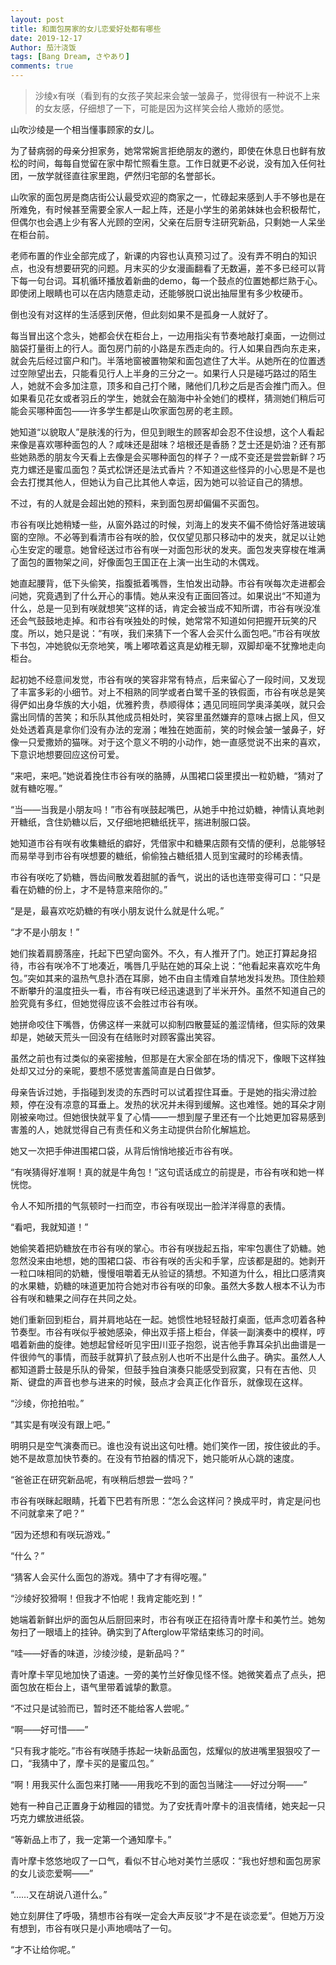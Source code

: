 ```yaml
---
layout: post
title: 和面包房家的女儿恋爱好处都有哪些
date: 2019-12-17
Author: 茄汁浇饭 
tags: [Bang Dream, さやあり]
comments: true
---
```


> 沙绫x有咲（看到有的女孩子笑起来会皱一皱鼻子，觉得很有一种说不上来的女友感，仔细想了一下，可能是因为这样笑会给人撒娇的感觉。

山吹沙绫是一个相当懂事顾家的女儿。

为了替病弱的母亲分担家务，她常常婉言拒绝朋友的邀约，即使在休息日也鲜有放松的时间，每每自觉留在家中帮忙照看生意。工作日就更不必说，没有加入任何社团，一放学就径直往家里跑，俨然归宅部的名誉部长。

山吹家的面包房是商店街公认最受欢迎的商家之一，忙碌起来感到人手不够也是在所难免，有时候甚至需要全家人一起上阵，还是小学生的弟弟妹妹也会积极帮忙，但偶尔也会遇上少有客人光顾的空闲，父亲在后厨专注研究新品，只剩她一人呆坐在柜台前。

老师布置的作业全部完成了，新课的内容也认真预习过了。没有弄不明白的知识点，也没有想要研究的问题。月末买的少女漫画翻看了无数遍，差不多已经可以背下每一句台词。耳机循环播放着新曲的demo，每一个鼓点的位置她都烂熟于心。即使闭上眼睛也可以在店内随意走动，还能够脱口说出抽屉里有多少枚硬币。

倒也没有对这样的生活感到厌倦，但此刻如果不是孤身一人就好了。

每当冒出这个念头，她都会伏在柜台上，一边用指尖有节奏地敲打桌面，一边侧过脑袋打量街上的行人。面包房门前的小路是东西走向的。行人如果自西向东走来，就会先后经过窗户和门。半落地窗被置物架和面包遮住了大半。从她所在的位置透过空隙望出去，只能看见行人上半身的三分之一。如果行人只是碰巧路过的陌生人，她就不会多加注意，顶多和自己打个赌，赌他们几秒之后是否会推门而入。但如果看见花女或者羽丘的学生，她就会在脑海中补全她们的模样，猜测她们稍后可能会买哪种面包——许多学生都是山吹家面包房的老主顾。

她知道“以貌取人”是肤浅的行为，但见到眼生的顾客却会忍不住设想，这个人看起来像是喜欢哪种面包的人？咸味还是甜味？培根还是香肠？芝士还是奶油？还有那些她熟悉的朋友今天看上去像是会买哪种面包的样子？一成不变还是尝尝新鲜？巧克力螺还是蜜瓜面包？英式松饼还是法式香片？不知道这些怪异的小心思是不是也会去打搅其他人，但她认为自己比其他人幸运，因为她可以验证自己的猜想。

不过，有的人就是会超出她的预料，来到面包房却偏偏不买面包。

市谷有咲比她稍矮一些，从窗外路过的时候，刘海上的发夹不偏不倚恰好落进玻璃窗的空隙。不必等到看清市谷有咲的脸，仅仅望见那只移动中的发夹，就足以让她心生安定的暖意。她曾经送过市谷有咲一对面包形状的发夹。面包发夹穿梭在堆满了面包的置物架之间，好像面包王国正在上演一出生动的木偶戏。

她直起腰背，低下头偷笑，指腹抵着嘴唇，生怕发出动静。市谷有咲每次走进都会问她，究竟遇到了什么开心的事情。她从来没有正面回答过。如果说出“不知道为什么，总是一见到有咲就想笑”这样的话，肯定会被当成不知所谓，市谷有咲没准还会气鼓鼓地走掉。和市谷有咲独处的时候，她常常不知道如何把握开玩笑的尺度。所以，她只是说：“有咲，我们来猜下一个客人会买什么面包吧。”市谷有咲放下书包，冲她貌似无奈地笑，嘴上嘟哝着这真是幼稚无聊，双脚却毫不犹豫地走向柜台。

起初她不经意间发觉，市谷有咲的笑容非常有特点，后来留心了一段时间，又发现了丰富多彩的小细节。对上不相熟的同学或者白鹭千圣的铁假面，市谷有咲总是笑得俨如出身华族的大小姐，优雅矜贵，恭顺得体；遇见同班同学奥泽美咲，就只会露出同情的苦笑；和乐队其他成员相处时，笑容里虽然嫌弃的意味占据上风，但又处处透着真是拿你们没有办法的宠溺；唯独在她面前，笑的时候会皱一皱鼻子，好像一只爱撒娇的猫咪。对于这个意义不明的小动作，她一直感觉说不出来的喜欢，下意识地想要回应这份可爱。

“来吧，来吧。”她说着挽住市谷有咲的胳膊，从围裙口袋里摸出一粒奶糖，“猜对了就有糖吃喔。”

“当——当我是小朋友吗！”市谷有咲鼓起嘴巴，从她手中抢过奶糖，神情认真地剥开糖纸，含住奶糖以后，又仔细地把糖纸抚平，揣进制服口袋。

她知道市谷有咲有收集糖纸的癖好，凭借家中和糖果店颇有交情的便利，总能够轻而易举寻到市谷有咲想要的糖纸，偷偷独占糖纸猎人觅到宝藏时的珍稀表情。

市谷有咲吃了奶糖，唇齿间散发着甜腻的香气，说出的话也连带变得可口：“只是看在奶糖的份上，才不是特意来陪你的。”

“是是，最喜欢吃奶糖的有咲小朋友说什么就是什么呢。”

“才不是小朋友！”

她们挨着肩膀落座，托起下巴望向窗外。不久，有人推开了门。她正打算起身招待，市谷有咲冷不丁地凑近，嘴唇几乎贴在她的耳朵上说：“他看起来喜欢吃牛角包。”突如其来的温热气息扑洒在耳廓，她不由自主情难自禁地发抖发热。顶住脸颊不断攀升的温度扭头一看，市谷有咲已经迅速退到了半米开外。虽然不知道自己的脸究竟有多红，但她觉得应该不会胜过市谷有咲。

她拼命咬住下嘴唇，仿佛这样一来就可以抑制四散蔓延的羞涩情绪，但实际的效果却是，她破天荒头一回没有在结账时对顾客露出笑容。

虽然之前也有过类似的亲密接触，但那是在大家全部在场的情况下，像眼下这样独处却又过分的亲昵，要想不感觉害羞简直是白日做梦。

母亲告诉过她，手指碰到发烫的东西时可以试着捏住耳垂。于是她的指尖滑过脸颊，停在没有凉意的耳垂上。发热的状况并未得到缓解。这也难怪。她的耳朵才刚刚被亲吻过。但她很快就平复了心情——一想到屋子里还有一个比她更加容易感到害羞的人，她就觉得自己有责任和义务主动提供台阶化解尴尬。

她又一次把手伸进围裙口袋，从背后悄悄地接近市谷有咲。

“有咲猜得好准啊！真的就是牛角包！”这句谎话成立的前提是，市谷有咲和她一样恍惚。

令人不知所措的气氛顿时一扫而空，市谷有咲现出一脸洋洋得意的表情。

“看吧，我就知道！”

她偷笑着把奶糖放在市谷有咲的掌心。市谷有咲拢起五指，牢牢包裹住了奶糖。她忽然没来由地想，她的围裙口袋、市谷有咲的舌尖和手掌，应该都是甜的。她剥开一粒口味相同的奶糖，慢慢咀嚼着无从验证的猜想。不知道为什么，相比口感清爽的水果糖，奶糖的味道更加符合她对市谷有咲的印象。虽然大多数人根本不认为市谷有咲和糖果之间存在共同之处。

她们重新回到柜台，肩并肩地站在一起。她惯性地轻轻敲打桌面，低声念叨着各种节奏型。市谷有咲似乎被她感染，伸出双手搭上柜台，佯装一副演奏中的模样，哼唱着新曲的旋律。她想起曾经听见宇田川亚子抱怨，说吉他手靠耳朵扒出曲谱是一件很帅气的事情，而鼓手就算扒了鼓点别人也听不出是什么曲子。确实。虽然人人都知道爵士鼓是乐队的骨架，但鼓手独自演奏只能感受到寂寞，只有在吉他、贝斯、键盘的声音也参与进来的时候，鼓点才会真正化作音乐，就像现在这样。

“沙绫，你抢拍啦。”

“其实是有咲没有跟上吧。”

明明只是空气演奏而已。谁也没有说出这句吐槽。她们笑作一团，按住彼此的手。她不是故意加快节奏的。在没有节拍器的情况下，她只能听从心跳的速度。

“爸爸正在研究新品呢，有咲稍后想尝一尝吗？”

市谷有咲眯起眼睛，托着下巴若有所思：“怎么会这样问？换成平时，肯定是问也不问就拿来了吧？”

“因为还想和有咲玩游戏。”

“什么？”

“猜客人会买什么面包的游戏。猜中了才有得吃喔。”

“沙绫好狡猾啊！但我才不怕呢！我肯定能吃到！”

她端着新鲜出炉的面包从后厨回来时，市谷有咲正在招待青叶摩卡和美竹兰。她匆匆扫了一眼墙上的挂钟。确实到了Afterglow平常结束练习的时间。

“哇——好香的味道，沙绫沙绫，是新品吗？”

青叶摩卡罕见地加快了语速。一旁的美竹兰好像见怪不怪。她微笑着点了点头，把面包放在柜台上，语气里带着诚挚的歉意。

“不过只是试验而已，暂时还不能给客人尝呢。”

“啊——好可惜——”

“只有我才能吃。”市谷有咲随手拣起一块新品面包，炫耀似的放进嘴里狠狠咬了一口，“我猜中了，摩卡买的是蜜瓜包。”

“啊！用我买什么面包来打赌——用我吃不到的面包当赌注——好过分啊——”

她有一种自己正置身于幼稚园的错觉。为了安抚青叶摩卡的沮丧情绪，她夹起一只巧克力螺放进纸袋。

“等新品上市了，我一定第一个通知摩卡。”

青叶摩卡悠悠地叹了一口气，看似不甘心地对美竹兰感叹：“我也好想和面包房家的女儿谈恋爱啊——”

“……又在胡说八道什么。”

她立刻屏住了呼吸，猜想市谷有咲一定会大声反驳“才不是在谈恋爱”。但她万万没有想到，市谷有咲只是小声地嘀咕了一句。

“才不让给你呢。”